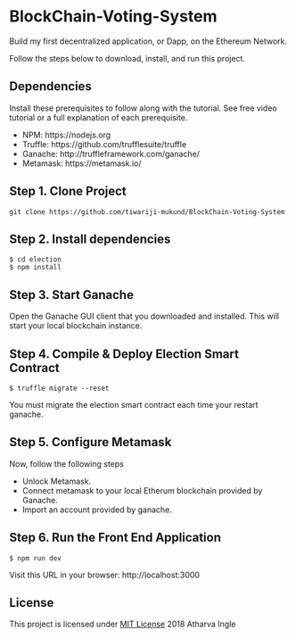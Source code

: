 # BlockChain-Voting-System
Build my first decentralized application, or Dapp, on the Ethereum Network.

Follow the steps below to download, install, and run this project.
## Dependencies
Install these prerequisites to follow along with the tutorial. See free video tutorial or a full explanation of each prerequisite.<ul>

  <li>NPM: https://nodejs.org</li>
  <li>Truffle: https://github.com/trufflesuite/truffle</li>
  <li>Ganache: http://truffleframework.com/ganache/</li>
  <li>Metamask: https://metamask.io/</li></ul>

  
## Step 1. Clone Project
    git clone https://github.com/tiwariji-mukund/BlockChain-Voting-System 
## Step 2. Install dependencies
    $ cd election
    $ npm install
    
## Step 3. Start Ganache
Open the Ganache GUI client that you downloaded and installed. This will start your local blockchain instance. 

## Step 4. Compile & Deploy Election Smart Contract
    $ truffle migrate --reset 
  You must migrate the election smart contract each time your restart ganache.

## Step 5. Configure Metamask
Now, follow the following steps<ul>

  <li>Unlock Metamask.</li>
  
  <li>Connect metamask to your local Etherum blockchain provided by Ganache.</li>
  
  <li>Import an account provided by ganache.</li></ul>

## Step 6. Run the Front End Application

    $ npm run dev 
Visit this URL in your browser: http://localhost:3000
## License
This project is licensed under <a href="https://github.com/tiwariji-mukund/BlockChain-Voting-System/blob/main/LICENSE">MIT License</a> 2018 Atharva Ingle
